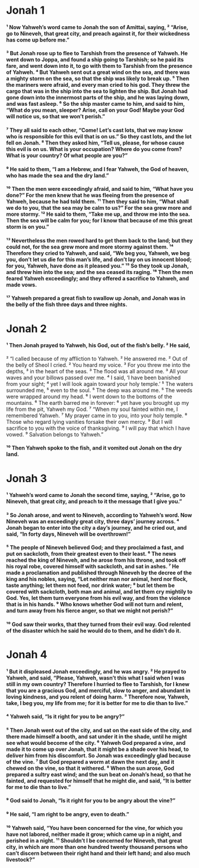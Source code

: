 # Jonah 1

#### ¹ Now Yahweh’s word came to Jonah the son of Amittai, saying, ² “Arise, go to Nineveh, that great city, and preach against it, for their wickedness has come up before me.” 


#### ³ But Jonah rose up to flee to Tarshish from the presence of Yahweh. He went down to Joppa, and found a ship going to Tarshish; so he paid its fare, and went down into it, to go with them to Tarshish from the presence of Yahweh. ⁴ But Yahweh sent out a great wind on the sea, and there was a mighty storm on the sea, so that the ship was likely to break up. ⁵ Then the mariners were afraid, and every man cried to his god. They threw the cargo that was in the ship into the sea to lighten the ship. But Jonah had gone down into the innermost parts of the ship, and he was laying down, and was fast asleep. ⁶ So the ship master came to him, and said to him, “What do you mean, sleeper? Arise, call on your God! Maybe your God will notice us, so that we won’t perish.” 


#### ⁷ They all said to each other, “Come! Let’s cast lots, that we may know who is responsible for this evil that is on us.” So they cast lots, and the lot fell on Jonah. ⁸ Then they asked him, “Tell us, please, for whose cause this evil is on us. What is your occupation? Where do you come from? What is your country? Of what people are you?” 


#### ⁹ He said to them, “I am a Hebrew, and I fear Yahweh, the God of heaven, who has made the sea and the dry land.” 


#### ¹⁰ Then the men were exceedingly afraid, and said to him, “What have you done?” For the men knew that he was fleeing from the presence of Yahweh, because he had told them. ¹¹ Then they said to him, “What shall we do to you, that the sea may be calm to us?” For the sea grew more and more stormy. ¹² He said to them, “Take me up, and throw me into the sea. Then the sea will be calm for you; for I know that because of me this great storm is on you.” 


#### ¹³ Nevertheless the men rowed hard to get them back to the land; but they could not, for the sea grew more and more stormy against them. ¹⁴ Therefore they cried to Yahweh, and said, “We beg you, Yahweh, we beg you, don’t let us die for this man’s life, and don’t lay on us innocent blood; for you, Yahweh, have done as it pleased you.” ¹⁵ So they took up Jonah, and threw him into the sea; and the sea ceased its raging. ¹⁶ Then the men feared Yahweh exceedingly; and they offered a sacrifice to Yahweh, and made vows. 


#### ¹⁷ Yahweh prepared a great fish to swallow up Jonah, and Jonah was in the belly of the fish three days and three nights. 

# Jonah 2

#### ¹ Then Jonah prayed to Yahweh, his God, out of the fish’s belly. ² He said, 

² “I called because of my affliction to Yahweh. ² He answered me. ² Out of the belly of Sheol I cried. ² You heard my voice. ³ For you threw me into the depths, ³ in the heart of the seas. ³ The flood was all around me. ³ All your waves and your billows passed over me. ⁴ I said, ‘I have been banished from your sight; ⁴ yet I will look again toward your holy temple.’ ⁵ The waters surrounded me, ⁵ even to the soul. ⁵ The deep was around me. ⁵ The weeds were wrapped around my head. ⁶ I went down to the bottoms of the mountains. ⁶ The earth barred me in forever: ⁶ yet have you brought up my life from the pit, Yahweh my God. ⁷ “When my soul fainted within me, I remembered Yahweh. ⁷ My prayer came in to you, into your holy temple. ⁸ Those who regard lying vanities forsake their own mercy. ⁹ But I will sacrifice to you with the voice of thanksgiving. ⁹ I will pay that which I have vowed. ⁹ Salvation belongs to Yahweh.” 
#### ¹⁰ Then Yahweh spoke to the fish, and it vomited out Jonah on the dry land. 

# Jonah 3

#### ¹ Yahweh’s word came to Jonah the second time, saying, ² “Arise, go to Nineveh, that great city, and preach to it the message that I give you.” 


#### ³ So Jonah arose, and went to Nineveh, according to Yahweh’s word. Now Nineveh was an exceedingly great city, three days’ journey across. ⁴ Jonah began to enter into the city a day’s journey, and he cried out, and said, “In forty days, Nineveh will be overthrown!” 


#### ⁵ The people of Nineveh believed God; and they proclaimed a fast, and put on sackcloth, from their greatest even to their least. ⁶ The news reached the king of Nineveh, and he arose from his throne, and took off his royal robe, covered himself with sackcloth, and sat in ashes. ⁷ He made a proclamation and published through Nineveh by the decree of the king and his nobles, saying, “Let neither man nor animal, herd nor flock, taste anything; let them not feed, nor drink water; ⁸ but let them be covered with sackcloth, both man and animal, and let them cry mightily to God. Yes, let them turn everyone from his evil way, and from the violence that is in his hands. ⁹ Who knows whether God will not turn and relent, and turn away from his fierce anger, so that we might not perish?” 


#### ¹⁰ God saw their works, that they turned from their evil way. God relented of the disaster which he said he would do to them, and he didn’t do it. 

# Jonah 4

#### ¹ But it displeased Jonah exceedingly, and he was angry. ² He prayed to Yahweh, and said, “Please, Yahweh, wasn’t this what I said when I was still in my own country? Therefore I hurried to flee to Tarshish, for I knew that you are a gracious God, and merciful, slow to anger, and abundant in loving kindness, and you relent of doing harm. ³ Therefore now, Yahweh, take, I beg you, my life from me; for it is better for me to die than to live.” 


#### ⁴ Yahweh said, “Is it right for you to be angry?” 


#### ⁵ Then Jonah went out of the city, and sat on the east side of the city, and there made himself a booth, and sat under it in the shade, until he might see what would become of the city. ⁶ Yahweh God prepared a vine, and made it to come up over Jonah, that it might be a shade over his head, to deliver him from his discomfort. So Jonah was exceedingly glad because of the vine. ⁷ But God prepared a worm at dawn the next day, and it chewed on the vine, so that it withered. ⁸ When the sun arose, God prepared a sultry east wind; and the sun beat on Jonah’s head, so that he fainted, and requested for himself that he might die, and said, “It is better for me to die than to live.” 


#### ⁹ God said to Jonah, “Is it right for you to be angry about the vine?” 


#### ⁹ He said, “I am right to be angry, even to death.” 


#### ¹⁰ Yahweh said, “You have been concerned for the vine, for which you have not labored, neither made it grow; which came up in a night, and perished in a night. ¹¹ Shouldn’t I be concerned for Nineveh, that great city, in which are more than one hundred twenty thousand persons who can’t discern between their right hand and their left hand; and also much livestock?” 

